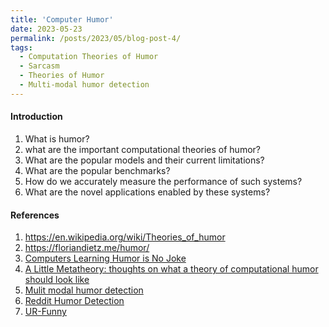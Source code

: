 ```yaml
---
title: 'Computer Humor'
date: 2023-05-23
permalink: /posts/2023/05/blog-post-4/
tags:
  - Computation Theories of Humor
  - Sarcasm
  - Theories of Humor
  - Multi-modal humor detection
---
```


#### Introduction

1. What is humor?
2. what are the important computational theories of humor?
3. What are the popular models and their current limitations?
4. What are the popular benchmarks? 
5. How do we accurately measure the performance of such systems?
6. What are the novel applications enabled by these systems?

#### References
1. https://en.wikipedia.org/wiki/Theories_of_humor
2. https://floriandietz.me/humor/
3. [Computers Learning Humor is No Joke](https://hdsr.mitpress.mit.edu/pub/wi9yky5c/release/3)
4. [A Little Metatheory: thoughts on what a theory of computational humor should look like](https://cdn.aaai.org/ocs/5644/5644-23789-1-PB.pdf)
5. [Mulit modal humor detection](https://delta-lab-iitk.github.io/Multimodal-Humor-Dataset/)
6. [Reddit Humor Detection](https://github.com/orionw/RedditHumorDetection)
7. [UR-Funny](https://github.com/ROC-HCI/UR-FUNNY) 


